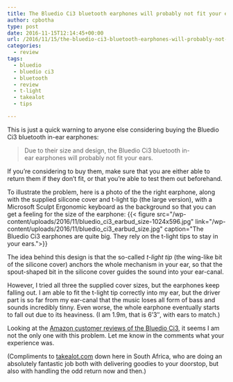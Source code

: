 ```yaml
---
title: The Bluedio Ci3 bluetooth earphones will probably not fit your ears either.
author: cpbotha
type: post
date: 2016-11-15T12:14:45+00:00
url: /2016/11/15/the-bluedio-ci3-bluetooth-earphones-will-probably-not-fit-your-ears-either/
categories:
  - review
tags:
  - bluedio
  - bluedio ci3
  - bluetooth
  - review
  - t-light
  - takealot
  - tips

---
```

This is just a quick warning to anyone else considering buying the Bluedio Ci3 bluetooth in-ear earphones:

> Due to their size and design, the Bluedio Ci3 bluetooth in-ear earphones will probably not fit your ears.

If you’re considering to buy them, make sure that you are either able to return them if they don’t fit, or that you’re able to test them out beforehand.

To illustrate the problem, here is a photo of the the right earphone, along with the supplied silicone cover and t-light tip (the large version), with a Microsoft Sculpt Ergonomic keyboard as the background so that you can get a feeling for the size of the earphone:
{{< figure src="/wp-content/uploads/2016/11/bluedio_ci3_earbud_size-1024x596.jpg" link="/wp-content/uploads/2016/11/bluedio_ci3_earbud_size.jpg" caption="The Bluedio Ci3 earphones are quite big. They rely on the t-light tips to stay in your ears.">}} 

The idea behind this design is that the so-called _t-light tip_ (the wing-like bit of the silicone cover) anchors the whole mechanism in your ear, so that the spout-shaped bit in the silicone cover guides the sound into your ear-canal.

However, I tried all three the supplied cover sizes, but the earphones keep falling out. I am able to fit the t-light tip correctly into my ear, but the driver part is so far from my ear-canal that the music loses all form of bass and sounds incredibly tinny. Even worse, the whole earphone eventually starts to fall out due to its heaviness. (I am 1.9m, that is 6’3″, with ears to match.)

Looking at the [Amazon customer reviews of the Bluedio Ci3][1], it seems I am not the only one with this problem. Let me know in the comments what your experience was.

(Compliments to [takealot.com][2] down here in South Africa, who are doing an absolutely fantastic job both with delivering goodies to your doorstop, but also with handling the odd return now and then.)

 [1]: https://www.amazon.com/Bluedio-Ci3-Bluetooth-Headphones-Sweatproof/product-reviews/B016C1WP26/ref=cm_cr_dp_see_all_btm?ie=UTF8&reviewerType=avp_only_reviews&showViewpoints=1&sortBy=recent
 [2]: http://www.takealot.com/

